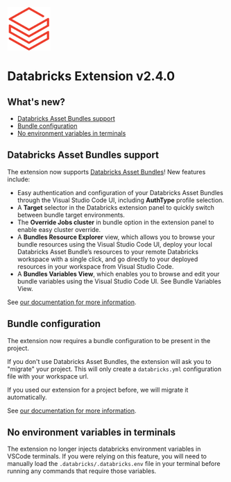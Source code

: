 <img src="./1.2/databricks-logo.png" alt="databricks-logo" width="100"/>

# Databricks Extension v2.4.0

## What's new?

-   [Databricks Asset Bundles support](#dabs)
-   [Bundle configuration](#dabs-config)
-   [No environment variables in terminals](#no-env)

## <a id="dabs"></a> Databricks Asset Bundles support

The extension now supports [Databricks Asset Bundles](https://docs.databricks.com/en/dev-tools/bundles/index.html)! New features include:

-   Easy authentication and configuration of your Databricks Asset Bundles through the Visual Studio Code UI, including **AuthType** profile selection.
-   A **Target** selector in the Databricks extension panel to quickly switch between bundle target environments.
-   The **Override Jobs cluster** in bundle option in the extension panel to enable easy cluster override.
-   A **Bundles Resource Explorer** view, which allows you to browse your bundle resources using the Visual Studio Code UI, deploy your local Databricks Asset Bundle’s resources to your remote Databricks workspace with a single click, and go directly to your deployed resources in your workspace from Visual Studio Code.
-   A **Bundles Variables View**, which enables you to browse and edit your bundle variables using the Visual Studio Code UI. See Bundle Variables View.

See [our documentation for more information](https://docs..databricks.com/dev-tools/vscode-ext/bundles.html).

## <a id="dabs-config"></a> Bundle configuration

The extension now requires a bundle configuration to be present in the project.

If you don't use Databricks Asset Bundles, the extension will ask you to "migrate" your project. This will only create a `databricks.yml` configuration file with your workspace url.

If you used our extension for a project before, we will migrate it automatically.

See [our documentation for more information](https://docs.databricks.com/dev-tools/vscode-ext/index.html#migrate-a-project-to-a-databricks-project).

## <a id="no-env"></a> No environment variables in terminals

The extension no longer injects databricks environment variables in VSCode terminals. If you were relying on this feature, you will need to manually load the `.databricks/.databricks.env` file in your terminal before running any commands that require those variables.
